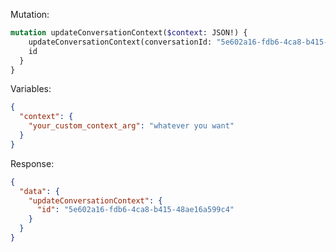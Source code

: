 Mutation:

```graphql
mutation updateConversationContext($context: JSON!) {
    updateConversationContext(conversationId: "5e602a16-fdb6-4ca8-b415-48ae16a599c4", context: $context) {
    id
  }
}

```

Variables:

```json
{
  "context": {
    "your_custom_context_arg": "whatever you want"
  }
}
```

Response:

```json
{
  "data": {
    "updateConversationContext": {
      "id": "5e602a16-fdb6-4ca8-b415-48ae16a599c4"
    }
  }
}
```